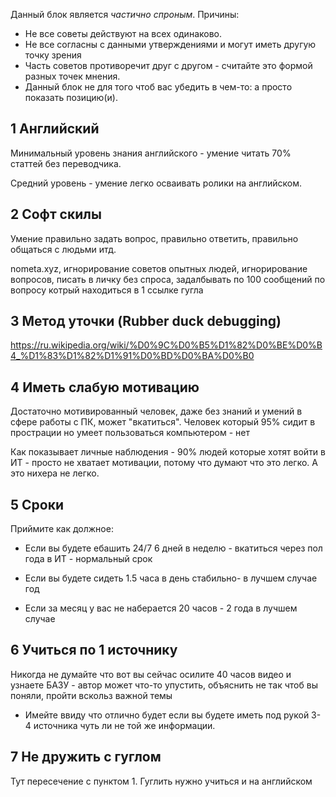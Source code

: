 Данный блок является *частично спроным*. Причины:
- Не все советы действуют на всех одинаково.
- Не все согласны с данными утверждениями и могут иметь другую точку зрения
- Часть советов противоречит друг с другом - считайте это формой разных точек мнения. 
- Данный блок не для того чтоб вас убедить в чем-то: а просто показать позицию(и).

## 1 Английский
Минимальный уровень знания английского - умение читать 70% статтей без переводчика.

Средний уровень - умение легко осваивать ролики на английском.

## 2 Софт скилы
Умение правильно задать вопрос, правильно ответить, правильно общаться с людьми итд.

nometa.xyz, игнорирование советов опытных людей, игнорирование вопросов, писать в личку без спроса, задалбывать по 100 сообщений по вопросу котрый находиться в 1 ссылке гугла

## 3 Метод уточки (Rubber duck debugging)
https://ru.wikipedia.org/wiki/%D0%9C%D0%B5%D1%82%D0%BE%D0%B4_%D1%83%D1%82%D1%91%D0%BD%D0%BA%D0%B0

## 4 Иметь слабую мотивацию
Достаточно мотивированный человек, даже без знаний и умений в сфере работы с ПК, может "вкатиться". Человек который 95% сидит в прострации но умеет пользоваться компьютером - нет 

Как показывает личные наблюдения - 90% людей которые хотят войти в ИТ - просто не хватает мотивации, потому что думают что это легко. А это нихера не легко.

## 5 Сроки
Приймите как должное:
- Если вы будете ебашить 24/7 6 дней в неделю - вкатиться через пол года в ИТ - нормальный срок

- Если вы будете сидеть 1.5 часа в день стабильно- в лучшем случае год

- Если за месяц у вас не наберается 20 часов - 2 года в лучшем случае 

## 6 Учиться по 1 источнику
Никогда не думайте что вот вы сейчас осилите 40 часов видео и узнаете БАЗУ - автор может что-то упустить, объяснить не так чтоб вы поняли, пройти вскольз важной темы

- Имейте ввиду что отлично будет если вы будете иметь под рукой 3-4 источника чуть ли не той же информации.

## 7 Не дружить с гуглом
Тут пересечение с пунктом 1. Гуглить нужно учиться и на английском

